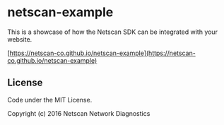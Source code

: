 # netscan-example

This is a showcase of how the Netscan SDK can be integrated with your website.

[https://netscan-co.github.io/netscan-example](https://netscan-co.github.io/netscan-example)

## License

Code under the MIT License.

Copyright (c) 2016 Netscan Network Diagnostics
